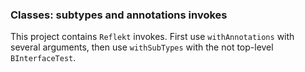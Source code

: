### Classes: subtypes and annotations invokes

This project contains `Reflekt` invokes. 
First use `withAnnotations` with several arguments,
then use `withSubTypes` with the not top-level `BInterfaceTest`.
